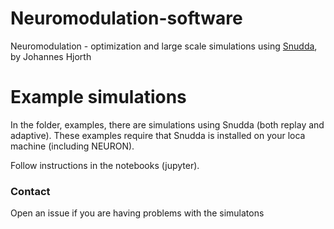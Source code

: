 # Neuromodulation-software
Neuromodulation - optimization and large scale simulations using <a href="https://github.com/Hjorthmedh/Snudda" target="_blank">Snudda</a>, by Johannes Hjorth


# Example simulations

In the folder, examples, there are simulations using Snudda (both replay and adaptive). These examples require that Snudda is installed on your loca machine (including NEURON). 

Follow instructions in the notebooks (jupyter).

### Contact

Open an issue if you are having problems with the simulatons
